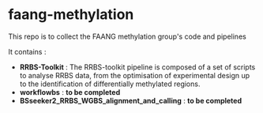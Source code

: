 # faang-methylation
This repo is to collect the FAANG methylation group's code and pipelines

It contains :
* **RRBS-Toolkit** : The RRBS-toolkit pipeline is composed of a set of scripts to analyse RRBS data, from the optimisation of experimental design up to the identification of differentially methylated regions.
* **workflowbs** : __to be completed__
* **BSseeker2_RRBS_WGBS_alignment_and_calling** : __to be completed__

